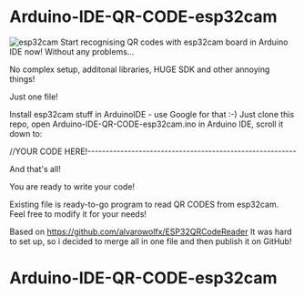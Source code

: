 # Arduino-IDE-QR-CODE-esp32cam
![esp32cam](https://github.com/DmitryKitanin/Arduino-IDE-QR-CODE-esp32cam/esp32cam.jpg)
Start recognising QR codes with esp32cam board in Arduino IDE now! Without any problems...

No complex setup, additonal libraries, HUGE SDK and other annoying things!

Just one file!

Install esp32cam stuff in ArduinoIDE - use Google for that :-)
Just clone this repo, open Arduino-IDE-QR-CODE-esp32cam.ino
in Arduino IDE, scroll it down to:

//YOUR CODE HERE!---------------------------------------------------------


And that's all!

You are ready to write your code!


Existing file is ready-to-go program to read QR CODES from esp32cam.
Feel free to modify it for your needs!



Based on https://github.com/alvarowolfx/ESP32QRCodeReader
It was hard to set up, so i decided to merge all in one file
and then publish it on GitHub!


# Arduino-IDE-QR-CODE-esp32cam
